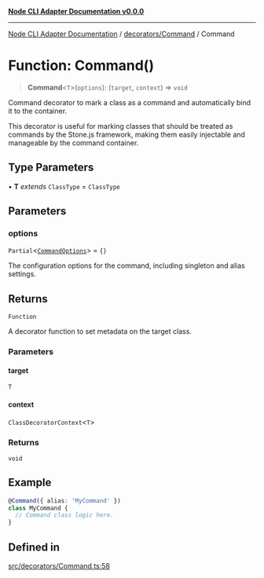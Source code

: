 [**Node CLI Adapter Documentation v0.0.0**](../../../README.md)

***

[Node CLI Adapter Documentation](../../../modules.md) / [decorators/Command](../README.md) / Command

# Function: Command()

> **Command**\<`T`\>(`options`): (`target`, `context`) => `void`

Command decorator to mark a class as a command and automatically bind it to the container.

This decorator is useful for marking classes that should be treated as commands by the Stone.js framework,
making them easily injectable and manageable by the command container.

## Type Parameters

• **T** *extends* `ClassType` = `ClassType`

## Parameters

### options

`Partial`\<[`CommandOptions`](../interfaces/CommandOptions.md)\> = `{}`

The configuration options for the command, including singleton and alias settings.

## Returns

`Function`

A decorator function to set metadata on the target class.

### Parameters

#### target

`T`

#### context

`ClassDecoratorContext`\<`T`\>

### Returns

`void`

## Example

```typescript
@Command({ alias: 'MyCommand' })
class MyCommand {
  // Command class logic here.
}
```

## Defined in

[src/decorators/Command.ts:58](https://github.com/stonemjs/node-cli-adapter/blob/51fcc01bbd0eb589538cce80e62e720559e5481a/src/decorators/Command.ts#L58)
